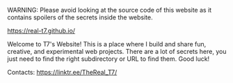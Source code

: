 WARNING: Please avoid looking at the source code of this website as it contains spoilers of the secrets inside the website.

https://real-t7.github.io/

Welcome to T7's Website!
This is a place where I build and share fun, creative, and experimental web projects. There are a lot of secrets here, you just need to find the right subdirectory or URL to find them. Good luck!

Contacts: https://linktr.ee/TheReal_T7/
